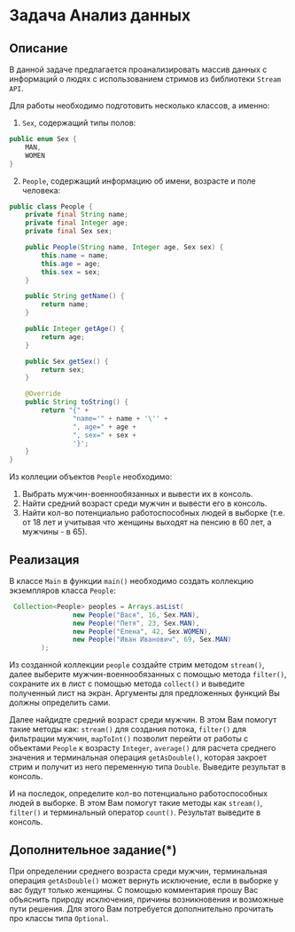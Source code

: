 # Задача Анализ данных

## Описание
В данной задаче предлагается проанализировать массив данных с информаций о людях с использованием стримов из библиотеки `Stream API`. 

Для работы необходимо подготовить несколько классов, а именно:
1. `Sex`, содержащий типы полов:
```java
public enum Sex {
    MAN,
    WOMEN
}
```
2. `People`, содержащий информацию об имени, возрасте и поле человека:
```java
public class People {
    private final String name;
    private final Integer age;
    private final Sex sex;

    public People(String name, Integer age, Sex sex) {
        this.name = name;
        this.age = age;
        this.sex = sex;
    }

    public String getName() {
        return name;
    }

    public Integer getAge() {
        return age;
    }

    public Sex getSex() {
        return sex;
    }

    @Override
    public String toString() {
        return "{" +
                "name='" + name + '\'' +
                ", age=" + age +
                ", sex=" + sex +
                '}';
    }
}
```

Из коллеции объектов `People` необходимо:
1. Выбрать мужчин-военнообязанных и вывести их в консоль.
2. Найти средний возраст среди мужчин и вывести его в консоль.
3. Найти кол-во потенциально работоспособных людей в выборке (т.е. от 18 лет и учитывая что женщины выходят на пенсию в 60 лет, а мужчины - в 65).

## Реализация
В классе `Main` в функции `main()` необходимо создать коллекцию экземпляров класса `People`:
```java
 Collection<People> peoples = Arrays.asList(
                new People("Вася", 16, Sex.MAN),
                new People("Петя", 23, Sex.MAN),
                new People("Елена", 42, Sex.WOMEN),
                new People("Иван Иванович", 69, Sex.MAN)
        );
```
Из созданной коллекции `people` создайте стрим методом `stream()`, далее выберите мужчин-военнообязанных с помощью метода `filter()`, сохраните их в лист с помощью метода `collect()` и выведите полученный лист на экран. Аргументы для предложенных функций Вы должны определить сами.

Далее найдидте средний возраст среди мужчин. В этом Вам помогут такие методы как: `stream()` для создания потока, `filter()` для фильтрации мужчин, `mapToInt()` позволит перейти от работы с объектами `People` к возрасту `Integer`, `average()` для расчета среднего значения и терминальная операция `getAsDouble()`, которая закроет стрим и получит из него переменную типа `Double`. Выведите результат в консоль.

И на последок, определите кол-во потенциально работоспособных людей в выборке. В этом Вам помогут такие методы как `stream()`, `filter()` и терминальный оператор `count()`. Результат выведите в консоль.

## Дополнительное задание(*)
При определении среднего возраста среди мужчин, терминальная операция `getAsDouble()` может вернуть исключение, если в выборке у вас будут только женщины. С помощью комментария прошу Вас объяснить природу исключения, причины возникновения и возможные пути решения. Для этого Вам потребуется дополнительно прочитать про классы типа `Optional`. 
